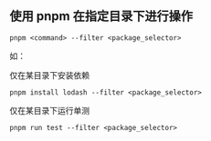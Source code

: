 
## 使用 pnpm 在指定目录下进行操作
```
pnpm <command> --filter <package_selector>
```

如：

仅在某目录下安装依赖
```
pnpm install lodash --filter <package_selector>
```

仅在某目录下运行单测
```
pnpm run test --filter <package_selector>
```
